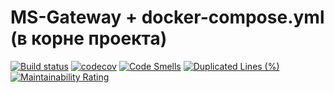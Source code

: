 # MS-Gateway + docker-compose.yml (в корне проекта)

[![Build status](https://github.com/KonstantinSmelov/Gateway/actions/workflows/maven.yml/badge.svg)](https://github.com/KonstantinSmelov/Gateway/actions/workflows/maven.yml)
[![codecov](https://codecov.io/gh/KonstantinSmelov/Gateway/branch/mvp6/graph/badge.svg)](https://codecov.io/gh/KonstantinSmelov/Gateway)
[![Code Smells](https://sonarcloud.io/api/project_badges/measure?project=KonstantinSmelov_Gateway&metric=code_smells)](https://sonarcloud.io/summary/new_code?id=KonstantinSmelov_Gateway)
[![Duplicated Lines (%)](https://sonarcloud.io/api/project_badges/measure?project=KonstantinSmelov_Gateway&metric=duplicated_lines_density)](https://sonarcloud.io/summary/new_code?id=KonstantinSmelov_Gateway)
[![Maintainability Rating](https://sonarcloud.io/api/project_badges/measure?project=KonstantinSmelov_Gateway&metric=sqale_rating)](https://sonarcloud.io/summary/new_code?id=KonstantinSmelov_Gateway)
